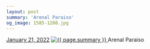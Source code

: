```yaml
---
layout: post
summary: 'Arenal Paraiso'
og_image: 1585-1280.jpg
---
```


<p>
  <time>
    <a href="/1585">January 21, 2022</a>
  </time>
  <a href="/1585">
    <img src="{{ site.assets_url }}/1585-640.jpg" srcset="{{ site.assets_url }}/1585-320.jpg 320w, {{ site.assets_url }}/1585-640.jpg 640w, {{ site.assets_url }}/1585-960.jpg 960w, {{ site.assets_url }}/1585-1280.jpg 1280w" sizes="(min-width: 700px) 50vw, calc(100vw - 2rem)" alt="{{ page.summary }}" />
  </a>
  <span>Arenal Paraiso</span>
</p>
